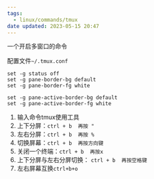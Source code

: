 ```yaml
---
tags:
  - linux/commands/tmux
date updated: 2023-05-15 20:47
---
```


一个开启多窗口的命令

配置文件`~/.tmux.conf`

```shell
set -g status off
set -g pane-border-bg default
set -g pane-border-fg white

set -g pane-active-border-bg default
set -g pane-active-border-fg white

```

1. 输入命令tmux使用工具
2. 上下分屏：`ctrl + b  再按 "`
3. 左右分屏：`ctrl + b  再按 %`
4. 切换屏幕：`ctrl + b  再按方向键`
5. 关闭一个终端：`ctrl + b  再按x`
6. 上下分屏与左右分屏切换： `ctrl + b  再按空格键`
7. 左右屏幕互换`ctrl+b+o`
